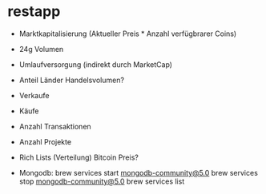 # restapp
- Marktkapitalisierung (Aktueller Preis * Anzahl verfügbrarer Coins)
- 24g Volumen
- Umlaufversorgung (indirekt durch MarketCap)
- Anteil Länder Handelsvolumen?
- Verkaufe
- Käufe
- Anzahl Transaktionen
- Anzahl Projekte
- Rich Lists (Verteilung)
  Bitcoin Preis?

- Mongodb:
brew services start mongodb-community@5.0
brew services stop mongodb-community@5.0 
brew services list

